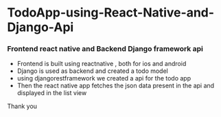 # TodoApp-using-React-Native-and-Django-Api
<h3>Frontend react native and Backend Django framework api</h3>
<ul>
<li>Frontend is built using reactnative , both for ios and android </li>
<li> Django is used as backend and created a todo model </li>
<li> using djangorestframework  we created a api for the todo app</li>
<li> Then the react native app fetches the json data present in the api and displayed in the list view</li>
</ul>

Thank you
